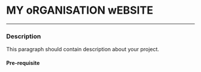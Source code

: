 # MY oRGANISATION wEBSITE
---

### Description
This paragraph should contain description about your project.

#### Pre-requisite